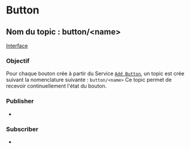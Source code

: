 ﻿# Button

## Nom du topic : **button/&lt;name&gt;**
[Interface](Button-Message-Interface.md)

### Objectif
Pour chaque bouton crée à partir du Service [`Add Button`](Add-Button-Service.md), un topic est crée suivant la nomenclature suivante : `button/<name>`
Ce topic permet de recevoir continuellement l'état du bouton.

### Publisher
- [](Button-GPIO-Controller-Node.md)

### Subscriber
- []()
